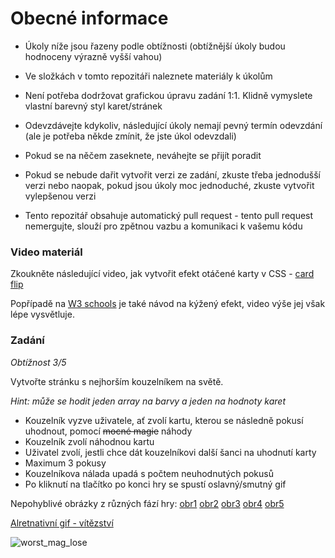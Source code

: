 # Obecné informace

-   Úkoly níže jsou řazeny podle obtížnosti (obtížnější úkoly budou hodnoceny výrazně vyšší vahou)

-   Ve složkách v tomto repozitáři naleznete materiály k úkolům

-   Není potřeba dodržovat grafickou úpravu zadání 1:1. Klidně vymyslete vlastní barevný styl karet/stránek

-   Odevzdávejte kdykoliv, následující úkoly nemají pevný termín odevzdání (ale je potřeba někde zmínit, že jste úkol odevzdali)

-   Pokud se na něčem zaseknete, neváhejte se přijít poradit

-   Pokud se nebude dařit vytvořit verzi ze zadání, zkuste třeba jednodušší verzi nebo naopak, pokud jsou úkoly moc jednoduché, zkuste vytvořit vylepšenou verzi
-   Tento repozitář obsahuje automatický pull request - tento pull request nemergujte, slouží pro zpětnou vazbu a komunikaci k vašemu kódu

### Video materiál

Zkoukněte následující video, jak vytvořit efekt otáčené karty v CSS - [card flip](https://www.youtube.com/watch?v=OV8MVmtgmoY)

Popřípadě na [W3 schools](https://www.w3schools.com/howto/howto_css_flip_card.asp) je také návod na kýžený efekt, video výše jej však lépe vysvětluje.

### Zadání

_Obtížnost 3/5_

Vytvořte stránku s nejhorším kouzelníkem na světě.

_Hint: může se hodit jeden array na barvy a jeden na hodnoty karet_

-   Kouzelník vyzve uživatele, ať zvolí kartu, kterou se následně pokusí uhodnout, pomocí ~~mocné magie~~ náhody
-   Kouzelník zvolí náhodnou kartu
-   Uživatel zvolí, jestli chce dát kouzelníkovi další šanci na uhodnutí karty
-   Maximum 3 pokusy
-   Kouzelníkova nálada upadá s počtem neuhodnutých pokusů
-   Po kliknutí na tlačítko po konci hry se spustí oslavný/smutný gif

Nepohyblivé obrázky z různých fází hry: [obr1](https://github.com/JS-Trebesin/ukoly_karty/assets/84028625/c4966bfa-1ec1-4ab3-baae-7a6eb785e488) [obr2](https://github.com/JS-Trebesin/ukoly_karty/assets/84028625/6b4c2f0b-e66a-4d22-9d89-05b156b38d7e) [obr3](https://github.com/JS-Trebesin/ukoly_karty/assets/84028625/e7f0a882-b7b5-45a1-bf40-9301e44468f5) [obr4](https://github.com/JS-Trebesin/ukoly_karty/assets/84028625/5727e8b9-92b5-47a6-9974-6341d3312d5f) [obr5](https://github.com/JS-Trebesin/ukoly_karty/assets/84028625/57cc31ad-525a-45a5-af72-d8512bfc4d84)

[Alretnativní gif - vítězství](https://github.com/JS-Trebesin/ukoly_karty/assets/84028625/39185363-0d6e-46dd-9eec-119ca7ca87df)

![worst_mag_lose](https://github.com/JS-Trebesin/ukoly_karty/assets/84028625/1179e6a9-6690-4c1b-a40a-144b449ac14e)
